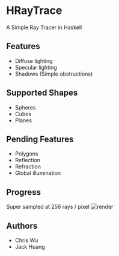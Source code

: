HRayTrace
=========

A Simple Ray Tracer in Haskell

Features
--------

* Diffuse lighting
* Specular lighting
* Shadows (Simple obstructions)

Supported Shapes
----------------

* Spheres
* Cubes
* Planes

Pending Features
----------------
* Polygons
* Reflection
* Refraction
* Global illumination

Progress
--------
Super sampled at 256 rays / pixel
![render](https://github.com/cwu/hraytrace/raw/master/renders/current.png)

Authors
-------
* Chris Wu
* Jack Huang
